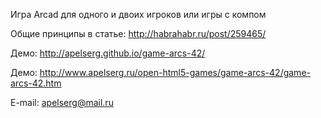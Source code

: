 ﻿Игра Arcad для одного и двоих игроков или игры с компом

Общие принципы в статье: http://habrahabr.ru/post/259465/

Демо: http://apelserg.github.io/game-arcs-42/

Демо: http://www.apelserg.ru/open-html5-games/game-arcs-42/game-arcs-42.htm

E-mail: apelserg@mail.ru
